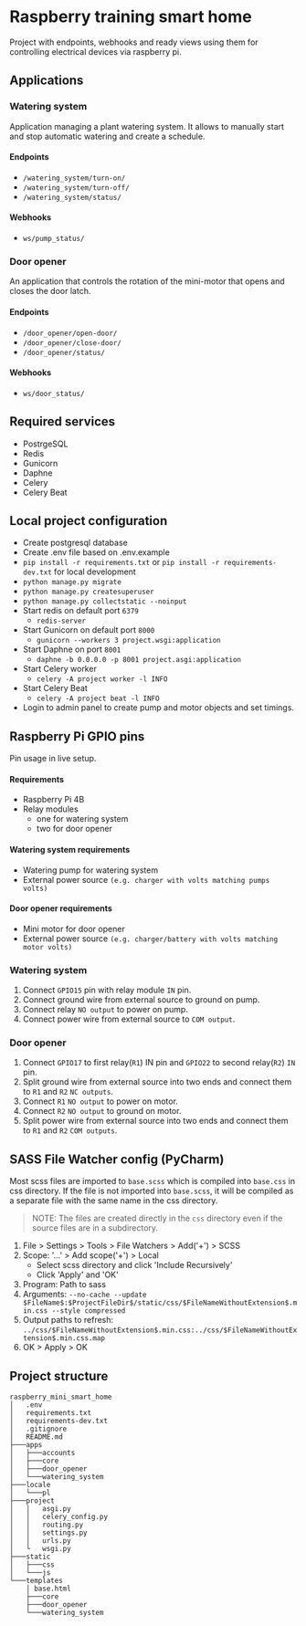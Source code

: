 # Raspberry training smart home
Project with endpoints, webhooks and ready views using them for controlling electrical devices via raspberry pi.


## Applications
### Watering system
Application managing a plant watering system. It allows to manually start and stop automatic watering and create a schedule.
#### Endpoints
- ```/watering_system/turn-on/```
- ```/watering_system/turn-off/```
- ```/watering_system/status/```
#### Webhooks
- ```ws/pump_status/```

### Door opener
An application that controls the rotation of the mini-motor that opens and closes the door latch.
#### Endpoints
- ```/door_opener/open-door/```
- ```/door_opener/close-door/```
- ```/door_opener/status/```
#### Webhooks
- ```ws/door_status/```


## Required services
- PostrgeSQL
- Redis
- Gunicorn
- Daphne
- Celery
- Celery Beat


## Local project configuration
- Create postgresql database
- Create .env file based on .env.example
- `pip install -r requirements.txt` or `pip install -r requirements-dev.txt` for local development
- `python manage.py migrate`
- `python manage.py createsuperuser`
- `python manage.py collectstatic --noinput`
- Start redis on default port `6379`
  - `redis-server`
- Start Gunicorn on default port `8000`
  - `gunicorn --workers 3 project.wsgi:application`
- Start Daphne on port `8001`
  - `daphne -b 0.0.0.0 -p 8001 project.asgi:application`
- Start Celery worker
  - `celery -A project worker -l INFO`
- Start Celery Beat
  - `celery -A project beat -l INFO`
- Login to admin panel to create pump and motor objects and set timings.


## Raspberry Pi GPIO pins
Pin usage in live setup.

#### Requirements
- Raspberry Pi 4B
- Relay modules
  - one for watering system
  - two for door opener

#### Watering system requirements
- Watering pump for watering system
- External power source ```(e.g. charger with volts matching pumps volts)```

#### Door opener requirements
- Mini motor for door opener
- External power source ```(e.g. charger/battery with volts matching motor volts)```

### Watering system
1. Connect `GPIO15` pin with relay module `IN` pin.
2. Connect ground wire from external source to ground on pump. 
3. Connect relay `NO output` to power on pump.
4. Connect power wire from external source to `COM output`.

### Door opener
1. Connect `GPIO17` to first relay(`R1`) IN pin and `GPIO22` to second relay(`R2`) `IN` pin.
2. Split ground wire from external source into two ends and connect them to `R1` and `R2` `NC outputs`. 
3. Connect `R1` `NO output` to power on motor.
4. Connect `R2` `NO output` to ground on motor.
5. Split power wire from external source into two ends and connect them to `R1` and `R2` `COM outputs`. 

## SASS File Watcher config (PyCharm)

Most scss files are imported to `base.scss` which is compiled into `base.css` in css directory.
If the file is not imported into `base.scss`, it will be compiled as a separate file with the same name in the css directory. 
> NOTE: The files are created directly in the `css` directory even if the source files are in a subdirectory.

1. File > Settings > Tools > File Watchers > Add('+') > SCSS
2. Scope: '...' > Add scope('+') > Local
   - Select scss directory and click 'Include Recursively'
   - Click 'Apply' and 'OK'
3. Program: Path to sass
4. Arguments: ```--no-cache --update $FileName$:$ProjectFileDir$/static/css/$FileNameWithoutExtension$.min.css --style compressed```
5. Output paths to refresh: ```../css/$FileNameWithoutExtension$.min.css:../css/$FileNameWithoutExtension$.min.css.map```
6. OK > Apply > OK


## Project structure

```
raspberry_mini_smart_home
│   .env
│   requirements.txt
│   requirements-dev.txt
│   .gitignore
│   README.md
├───apps
│   ├───accounts
│   ├───core
│   ├───door_opener
│   └───watering_system
├───locale
│   └───pl
├───project
│   │   asgi.py
│   │   celery_config.py
│   │   routing.py
│   │   settings.py
│   │   urls.py
│   └   wsgi.py
├───static
│   ├───css
│   └───js
└───templates
    │ base.html
    ├───core
    ├───door_opener
    └───watering_system
```
